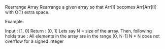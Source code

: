 Rearrange Array
Rearrange a given array so that Arr[i] becomes Arr[Arr[i]] with O(1) extra space.

Example:

Input : [1, 0]
Return : [0, 1]
 Lets say N = size of the array. Then, following holds true :
All elements in the array are in the range [0, N-1]
N * N does not overflow for a signed integer